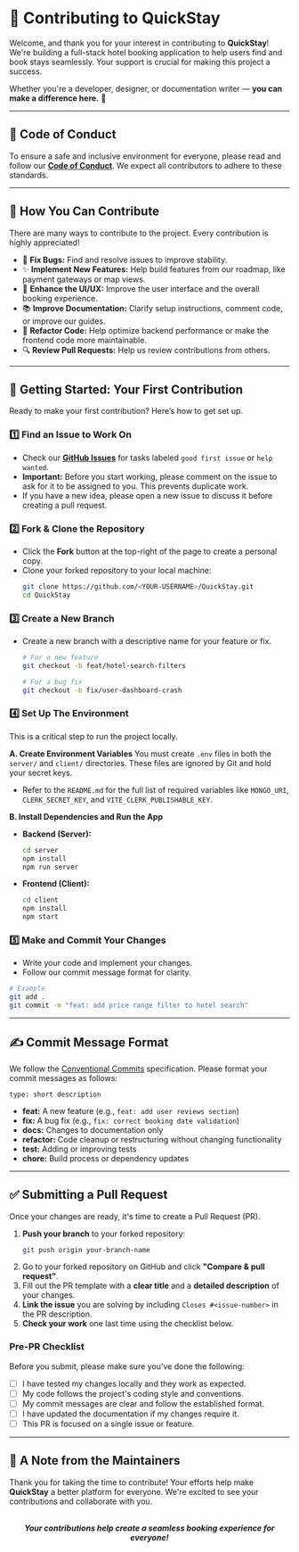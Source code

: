 # 🏨 Contributing to QuickStay

Welcome, and thank you for your interest in contributing to **QuickStay**! We're building a full-stack hotel booking application to help users find and book stays seamlessly. Your support is crucial for making this project a success.

Whether you're a developer, designer, or documentation writer — **you can make a difference here.** 🚀

---

## 📜 Code of Conduct

To ensure a safe and inclusive environment for everyone, please read and follow our [**Code of Conduct**](CODE_OF_CONDUCT.md). We expect all contributors to adhere to these standards.

---

## 🚀 How You Can Contribute

There are many ways to contribute to the project. Every contribution is highly appreciated!

*   🐛 **Fix Bugs:** Find and resolve issues to improve stability.
*   ✨ **Implement New Features:** Help build features from our roadmap, like payment gateways or map views.
*   🎨 **Enhance the UI/UX:** Improve the user interface and the overall booking experience.
*   📚 **Improve Documentation:** Clarify setup instructions, comment code, or improve our guides.
*   🔧 **Refactor Code:** Help optimize backend performance or make the frontend code more maintainable.
*   🔍 **Review Pull Requests:** Help us review contributions from others.

---

## 🔧 Getting Started: Your First Contribution

Ready to make your first contribution? Here’s how to get set up.

### 1️⃣ Find an Issue to Work On

-   Check our [**GitHub Issues**](https://github.com/manishkumar8312/Hotel-Booking/issues) for tasks labeled `good first issue` or `help wanted`.
-   **Important:** Before you start working, please comment on the issue to ask for it to be assigned to you. This prevents duplicate work.
-   If you have a new idea, please open a new issue to discuss it before creating a pull request.

### 2️⃣ Fork & Clone the Repository

-   Click the **Fork** button at the top-right of the page to create a personal copy.
-   Clone your forked repository to your local machine:
    ```bash
    git clone https://github.com/<YOUR-USERNAME>/QuickStay.git
    cd QuickStay
    ```

### 3️⃣ Create a New Branch

-   Create a new branch with a descriptive name for your feature or fix.
    ```bash
    # For a new feature
    git checkout -b feat/hotel-search-filters

    # For a bug fix
    git checkout -b fix/user-dashboard-crash
    ```

### 4️⃣ Set Up The Environment

This is a critical step to run the project locally.

**A. Create Environment Variables**
You must create `.env` files in both the `server/` and `client/` directories. These files are ignored by Git and hold your secret keys.

-   Refer to the `README.md` for the full list of required variables like `MONGO_URI`, `CLERK_SECRET_KEY`, and `VITE_CLERK_PUBLISHABLE_KEY`.

**B. Install Dependencies and Run the App**

-   **Backend (Server):**
    ```bash
    cd server
    npm install
    npm run server
    ```

-   **Frontend (Client):**
    ```bash
    cd client
    npm install
    npm start
    ```

### 5️⃣ Make and Commit Your Changes

-   Write your code and implement your changes.
-   Follow our commit message format for clarity.

```bash
# Example
git add .
git commit -m "feat: add price range filter to hotel search"
  ```
---

## ✍️ Commit Message Format

We follow the [Conventional Commits](https://www.conventionalcommits.org/en/v1.0.0/) specification. Please format your commit messages as follows:

`type: short description`

-   **feat:** A new feature (e.g., `feat: add user reviews section`)
-   **fix:** A bug fix (e.g., `fix: correct booking date validation`)
-   **docs:** Changes to documentation only
-   **refactor:** Code cleanup or restructuring without changing functionality
-   **test:** Adding or improving tests
-   **chore:** Build process or dependency updates

---

## ✅ Submitting a Pull Request

Once your changes are ready, it's time to create a Pull Request (PR).

1.  **Push your branch** to your forked repository:
    ```bash
    git push origin your-branch-name
    ```
2.  Go to your forked repository on GitHub and click **"Compare & pull request"**.
3.  Fill out the PR template with a **clear title** and a **detailed description** of your changes.
4.  **Link the issue** you are solving by including `Closes #<issue-number>` in the PR description.
5.  **Check your work** one last time using the checklist below.

### Pre-PR Checklist

Before you submit, please make sure you've done the following:
- [ ] I have tested my changes locally and they work as expected.
- [ ] My code follows the project's coding style and conventions.
- [ ] My commit messages are clear and follow the established format.
- [ ] I have updated the documentation if my changes require it.
- [ ] This PR is focused on a single issue or feature.

---

## 🙏 A Note from the Maintainers

Thank you for taking the time to contribute! Your efforts help make **QuickStay** a better platform for everyone. We're excited to see your contributions and collaborate with you.

<br>
<div align="center">
  <em><b>Your contributions help create a seamless booking experience for everyone!</b></em>
</div>